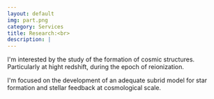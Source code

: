 ```yaml
---
layout: default
img: part.png
category: Services
title: Research:<br>
description: |
---
```



I'm interested by the study of the formation of cosmic structures.
Particularly at hight redshift, during the epoch of reionization.

I'm focused on the development of an adequate subrid model for star formation and stellar feedback at cosmological scale.

<!-- with the goal to understand the  -->
